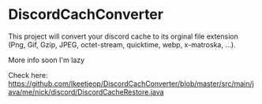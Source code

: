 # DiscordCachConverter
This project will convert your discord cache to its orginal file extension (Png, Gif, Gzip, JPEG, octet-stream, quicktime, webp, x-matroska, ...).


More info soon I'm lazy

Check here: https://github.com/Ikeetjeop/DiscordCachConverter/blob/master/src/main/java/me/nick/discord/DiscordCacheRestore.java
